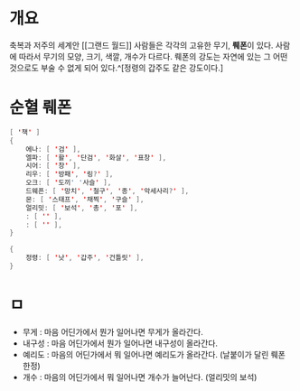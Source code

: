 # 개요

축복과 저주의 세계안 [[그랜드 월드]] 사람들은 각각의 고유한 무기, **뤠폰**이 있다.
사람에 따라서 무기의 모양, 크기, 색깔, 개수가 다르다.
뤠폰의 강도는 자연에 있는 그 어떤 것으로도 부술 수 없게 되어 있다.^[정령의 갑주도 같은 강도이다.]

# 순혈 뤠폰

```java
[ '책' ]
{
    에나: [ '검' ],
    엘파: [ '활', '단검', '화살', '표창' ],
    시어: [ '창' ],
    리우: [ '방패', '링?' ],
    오크: [ '도끼' '사슬' ],
    드웨픈: [ '망치', '철구', '종', '악세사리?' ],
    몬: [ '스태프', '채찍', '구슬' ],
    얼리밋: [ '보석', '총', '포' ],
    : [ '' ],
    : [ '' ],
}

{
    정령: [ '낫', '갑주', '건틀릿' ],
}
```

# ㅁ

- 무게 : 마음 어딘가에서 뭔가 일어나면 무게가 올라간다.
- 내구성 : 마음 어딘가에서 뭔가 일어나면 내구성이 올라간다.
- 예리도 : 마음의 어딘가에서 뭐 일어나면 예리도가 올라간다. (날붙이가 달린 뤠폰 한정)
- 개수 : 마음의 어딘가에서 뭐 일어나면 개수가 늘어난다. (얼리밋의 보석)